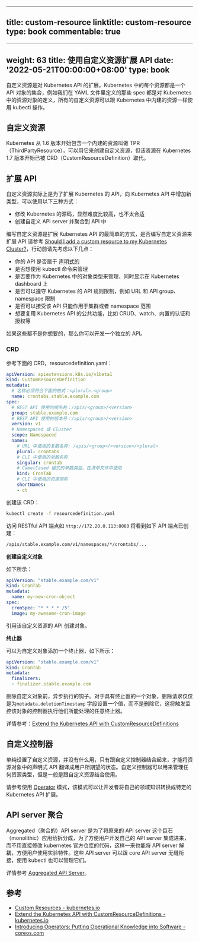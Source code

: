 
---
title: custom-resource
linktitle: custom-resource
type: book
commentable: true
---

---
weight: 63
title: 使用自定义资源扩展 API
date: '2022-05-21T00:00:00+08:00'
type: book
---

自定义资源是对 Kubernetes API 的扩展，Kubernetes 中的每个资源都是一个 API 对象的集合，例如我们在 YAML 文件里定义的那些 spec 都是对 Kubernetes 中的资源对象的定义，所有的自定义资源可以跟 Kubernetes 中内建的资源一样使用 kubectl 操作。

## 自定义资源

Kubernetes 从 1.6 版本开始包含一个内建的资源叫做 TPR（ThirdPartyResource），可以用它来创建自定义资源，但该资源在 Kubernetes 1.7 版本开始已被 CRD（CustomResourceDefinition）取代。

## 扩展 API

自定义资源实际上是为了扩展 Kubernetes 的 API，向 Kubernetes API 中增加新类型，可以使用以下三种方式：

- 修改 Kubernetes 的源码，显然难度比较高，也不太合适
- 创建自定义 API server 并聚合到 API 中

编写自定义资源是扩展 Kubernetes API 的最简单的方式，是否编写自定义资源来扩展 API 请参考 [Should I add a custom resource to my Kubernetes Cluster?](https://kubernetes.io/docs/concepts/api-extension/custom-resources/)，行动前请先考虑以下几点：

- 你的 API 是否属于 [声明式的](https://kubernetes.io/docs/concepts/api-extension/custom-resources/#declarative-apis)
- 是否想使用 kubectl 命令来管理
- 是否要作为 Kubernetes 中的对象类型来管理，同时显示在 Kubernetes dashboard 上
- 是否可以遵守 Kubernetes 的 API 规则限制，例如 URL 和 API group、namespace 限制
- 是否可以接受该 API 只能作用于集群或者 namespace 范围
- 想要复用 Kubernetes API 的公共功能，比如 CRUD、watch、内置的认证和授权等

如果这些都不是你想要的，那么你可以开发一个独立的 API。

### CRD

参考下面的 CRD，resourcedefinition.yaml：

```yaml
apiVersion: apiextensions.k8s.io/v1beta1
kind: CustomResourceDefinition
metadata:
  # 名称必须符合下面的格式：<plural>.<group>
  name: crontabs.stable.example.com
spec:
  # REST API 使用的组名称：/apis/<group>/<version>
  group: stable.example.com
  # REST API 使用的版本号：/apis/<group>/<version>
  version: v1
  # Namespaced 或 Cluster
  scope: Namespaced
  names:
    # URL 中使用的复数名称: /apis/<group>/<version>/<plural>
    plural: crontabs
    # CLI 中使用的单数名称
    singular: crontab
    # CamelCased 格式的单数类型。在清单文件中使用
    kind: CronTab
    # CLI 中使用的资源简称
    shortNames:
    - ct
```

创建该 CRD：

```bash
kubectl create -f resourcedefinition.yaml
```

访问 RESTful API 端点如 `http://172.20.0.113:8080` 将看到如下 API 端点已创建：

```bash
/apis/stable.example.com/v1/namespaces/*/crontabs/...
```

**创建自定义对象**

如下所示：

```yaml
apiVersion: "stable.example.com/v1"
kind: CronTab
metadata:
  name: my-new-cron-object
spec:
  cronSpec: "* * * * /5"
  image: my-awesome-cron-image
```

引用该自定义资源的 API 创建对象。

**终止器**

可以为自定义对象添加一个终止器，如下所示：

```yaml
apiVersion: "stable.example.com/v1"
kind: CronTab
metadata:
  finalizers:
  - finalizer.stable.example.com
```

删除自定义对象前，异步执行的钩子。对于具有终止器的一个对象，删除请求仅仅是为`metadata.deletionTimestamp` 字段设置一个值，而不是删除它，这将触发监控该对象的控制器执行他们所能处理的任意终止器。

详情参考：[Extend the Kubernetes API with CustomResourceDefinitions](https://kubernetes.io/docs/tasks/access-kubernetes-api/extend-api-custom-resource-definitions/)

## 自定义控制器

单纯设置了自定义资源，并没有什么用，只有跟自定义控制器结合起来，才能将资源对象中的声明式 API 翻译成用户所期望的状态。自定义控制器可以用来管理任何资源类型，但是一般是跟自定义资源结合使用。

请参考使用 [Operator](https://coreos.com/blog/introducing-operators.html) 模式，该模式可以让开发者将自己的领域知识转换成特定的 Kubernetes API 扩展。

## API server 聚合

Aggregated（聚合的）API  server 是为了将原来的 API server 这个巨石（monolithic）应用给拆分成，为了方便用户开发自己的 API server 集成进来，而不用直接修改 kubernetes 官方仓库的代码，这样一来也能将 API server 解耦，方便用户使用实验特性。这些 API server 可以跟 core API server 无缝衔接，使用 kubectl 也可以管理它们。

详情参考 [Aggregated API Server](../aggregated-api-server)。

## 参考

- [Custom Resources - kubernetes.io](https://kubernetes.io/docs/concepts/api-extension/custom-resources/)
- [Extend the Kubernetes API with CustomResourceDefinitions - kubernetes.io](https://kubernetes.io/docs/tasks/access-kubernetes-api/extend-api-custom-resource-definitions/)
- [Introducing Operators: Putting Operational Knowledge into Software - coreos.com](https://coreos.com/blog/introducing-operators.html)

    